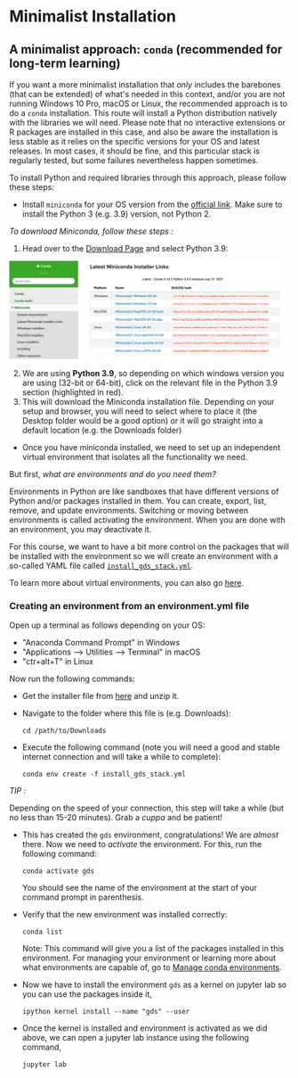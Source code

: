 # Minimalist Installation

## A minimalist approach: `conda` (recommended for long-term learning)

If you want a more minimalist installation that *only* includes the barebones (that can be extended) of what's needed in this context, and/or you are not running Windows 10 Pro, macOS or Linux, the recommended approach is to do a `conda` installation. This route will install a Python distribution natively with the libraries we will need. Please note that no interactive extensions or R packages are installed in this case, and also be aware the installation is less stable as it relies on the specific versions for your OS and latest releases. In most cases, it should be fine, and this particular stack is regularly tested, but some failures nevertheless happen sometimes.

To install Python and required libraries through this approach, please follow these steps:

- Install `miniconda` for your OS version from the [official link](https://docs.conda.io/en/latest/miniconda.html). Make sure to install the Python 3 (e.g. 3.9) version, not Python 2.


*To download Miniconda, follow these steps :*

1. Head over to the [Download Page](https://docs.conda.io/en/latest/miniconda.html) and select Python 3.9:

![Python 3.9](figs/chp4/Picture10.png)


2. We are using **Python 3.9**, so depending on which windows version you are using (32-bit or 64-bit), click on the relevant file in the Python 3.9 section (highlighted in red).
3. This will download the Miniconda installation file. Depending on your setup and browser, you will need to select where to place it (the Desktop folder would be a good option) or it will go straight into a default location (e.g. the Downloads folder)



- Once you have miniconda installed, we need to set up an independent virtual environment that isolates all the functionality we need.

But first, *what are environments and do you need them?*

Environments in Python are like sandboxes that have different versions of Python and/or packages installed in them. You can create, export, list, remove, and update environments. Switching or moving between environments is called activating the environment. When you are done with an environment, you may deactivate it.

For this course, we want to have a bit more control on the packages that will be installed with the environment so we will create an environment with a so-called YAML file called [`install_gds_stack.yml`](../resources/install_gds_stack.zip).

To learn more about virtual environments, you can also go [here](environment.md).

### Creating an environment from an environment.yml file

Open up a terminal as follows depending on your OS:
* "Anaconda Command Prompt" in Windows
* "Applications --> Utilities --> Terminal" in macOS
* "ctr+alt+T" in Linux


Now run the following commands:

- Get the installer file from [here](../resources/install_gds_stack.zip) and unzip it.
- Navigate to the folder where this file is (e.g. Downloads):

    ```shell
    cd /path/to/Downloads
    ```

- Execute the following command (note you will need a good and stable internet connection and will take a while to complete):

    ```shell
    conda env create -f install_gds_stack.yml
    ```

*TIP :*

Depending on the speed of your connection, this step will take a while (but no less than 15-20 minutes). Grab a *cuppa* and be patient!


- This has created the `gds` environment, congratulations! We are _almost_ there. Now we need to _activate_ the environment. For this, run the following command:

    ```shell
    conda activate gds
    ```

    You should see the name of the environment at the start of your command prompt in parenthesis.

- Verify that the new environment was installed correctly:

    ```shell
    conda list
    ```

    Note: This command will give you a list of the packages installed in this environment. For managing your environment or learning more about what environments are capable of, go to [Manage conda environments](https://docs.conda.io/projects/conda/en/latest/user-guide/tasks/manage-environments.html).

- Now we have to install the environment `gds` as a kernel on jupyter lab so you can use the packages inside it,

    ```shell
    ipython kernel install --name "gds" --user
    ```

- Once the kernel is installed and environment is activated as we did above, we can open a jupyter lab instance using the following command,

    ```shell
    jupyter lab
    ```
